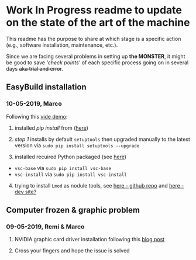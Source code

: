 # **Work In Progress readme to update on the state of the art of the machine**

This readme has the purpose to share at which stage is a specific action (e.g., software installation, maintenance, etc.).

Since we are facing several problems in setting up **the MONSTER**, it might be good to save _'check points'_ of each specific process going on in several days ~~aka trial and error~~.

## EasyBuild installation 

### 10-05-2019, Marco

Following this [vide demo](https://easybuild.readthedocs.io/en/latest/demos/bootstrapping.html#demo-bootstrapping):

1. installed *pip install* from ([here](https://pip.pypa.io/en/stable/installing/))

2. *step 1* installs by default `setuptools` then upgraded manually to the latest version via `sudo pip install setuptools --upgrade`

3. installed recuired Python packaged (see [here](https://easybuild.readthedocs.io/en/latest/Installation.html#required-python-packages))
* `vsc-base` via `sudo pip install vsc-base`
* `vsc-install` via `sudo pip install vsc-install`

4. trying to install `Lmod` as nodule tools, see [here - github repo](https://github.com/TACC/Lmod ) and [here - dev site?](https://www.tacc.utexas.edu/research-development/tacc-projects/lmod)                               

## Computer frozen & graphic problem 

### 09-05-2019, Remi & Marco

1. NVIDIA graphic card driver installation following this [blog post](https://www.cyberciti.biz/faq/how-to-install-nvidia-driver-on-centos-7-linux/)

2. Cross your fingers and hope the issue is solved
